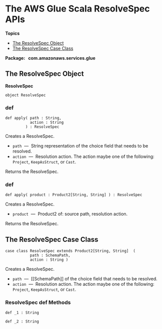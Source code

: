 # The AWS Glue Scala ResolveSpec APIs<a name="glue-etl-scala-apis-glue-resolvespec"></a>

**Topics**
+ [The ResolveSpec Object](#glue-etl-scala-apis-glue-resolvespec-object)
+ [The ResolveSpec Case Class](#glue-etl-scala-apis-glue-resolvespec-case-class)

**Package:   com\.amazonaws\.services\.glue**

## The ResolveSpec Object<a name="glue-etl-scala-apis-glue-resolvespec-object"></a>

 **ResolveSpec**

```
object ResolveSpec
```

### def<a name="glue-etl-scala-apis-resolvespec-object-def-apply_1"></a>

```
def apply( path : String,
           action : String
         ) : ResolveSpec
```

Creates a ResolveSpec\.
+ `path`  —  String representation of the choice field that needs to be resolved\.
+ `action`  —  Resolution action\. The action maybe one of the following: `Project`, `KeepAsStruct`, or `Cast`\.

Returns the ResolveSpec\.

### def<a name="glue-etl-scala-apis-resolvespec-object-def-apply_2"></a>

```
def apply( product : Product2[String, String] ) : ResolveSpec 
```

Creates a ResolveSpec\.
+ `product`  —  Product2 of: source path, resolution action\.

Returns the ResolveSpec\.

## The ResolveSpec Case Class<a name="glue-etl-scala-apis-glue-resolvespec-case-class"></a>

```
case class ResolveSpec extends Product2[String, String]  (
           path : SchemaPath,
           action : String )
```

Creates a ResolveSpec\.
+ `path`  —  \[\[SchemaPath\]\] of the choice field that needs to be resolved\.
+ `action`  —  Resolution action\. The action maybe one of the following: `Project`, `KeepAsStruct`, or `Cast`\.

### ResolveSpec def Methods<a name="glue-etl-scala-apis-glue-resolvespec-case-class-defs"></a>

```
def _1 : String 
```

```
def _2 : String 
```